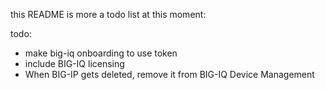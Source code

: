 this README is more a todo list at this moment:

todo:
- make big-iq onboarding to use token
- include BIG-IQ licensing
- When BIG-IP gets deleted, remove it from BIG-IQ Device Management